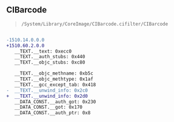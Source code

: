 ## CIBarcode

> `/System/Library/CoreImage/CIBarcode.cifilter/CIBarcode`

```diff

-1510.14.0.0.0
+1510.60.2.0.0
   __TEXT.__text: 0xecc0
   __TEXT.__auth_stubs: 0x440
   __TEXT.__objc_stubs: 0xc80

   __TEXT.__objc_methname: 0xb5c
   __TEXT.__objc_methtype: 0x1af
   __TEXT.__gcc_except_tab: 0x418
-  __TEXT.__unwind_info: 0x2c0
+  __TEXT.__unwind_info: 0x2d0
   __DATA_CONST.__auth_got: 0x230
   __DATA_CONST.__got: 0x170
   __DATA_CONST.__auth_ptr: 0x8

```
